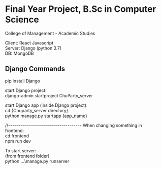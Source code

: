 # Final Year Project, B.Sc in Computer Science
College of Management - Academic Studies

Client: React Javascript <br/>
Server: Django (python 3.7) <br/>
DB: MongoDB 

## Django Commands
pip install Django

start Django project:<br/>
    django-admin startproject ChuParty_server

start Django app (inside Django project):<br/>
    cd {Chuparty_server directory}<br/>
    python manage.py startapp {app_name}

//-------------------------------------
When changing something in frontend:<br/>
    cd frontend<br/>
    npm run dev

To start server:<br/>
    (from frontend folder)<br/>
    python .\..\manage.py runserver

